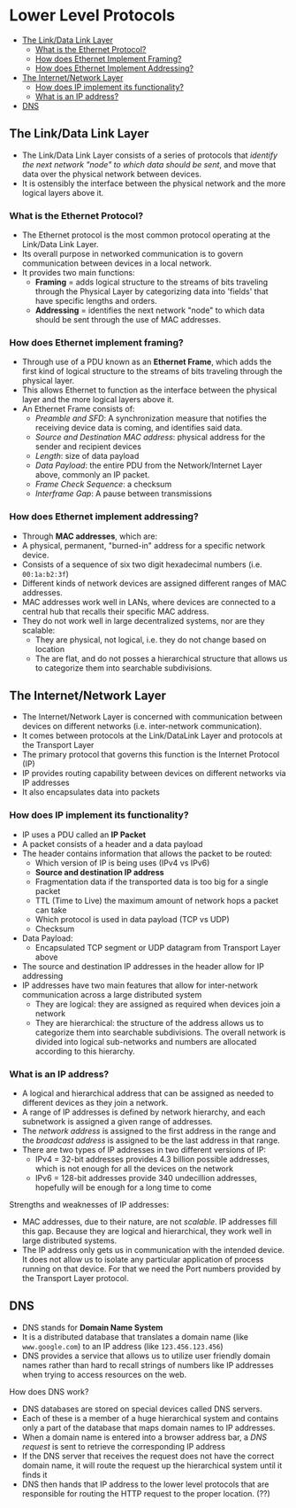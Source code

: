 # Lower Level Protocols

- [The Link/Data Link Layer](#the-link/data-link-layer)
  - [What is the Ethernet Protocol?](#what-is-the-ethernet-protocol?)
  - [How does Ethernet Implement Framing?](#how-does-ethernet-implement-framing?)
  - [How does Ethernet Implement Addressing?](#how-does-ethernet-implement-addressing?)
- [The Internet/Network Layer](#the-internet/network-layer)
  - [How does IP implement its functionality?](#how-does-IP-implement-its-functionality?)
  - [What is an IP address?](#what-is-an-ip-address?)
- [DNS](#dns)

## The Link/Data Link Layer

- The Link/Data Link Layer consists of a series of protocols that _identify the next network "node" to which data should be sent_, and move that data over the physical network between devices.
- It is ostensibly the interface between the physical network and the more logical layers above it.

### What is the Ethernet Protocol?

- The Ethernet protocol is the most common protocol operating at the Link/Data Link Layer.
- Its overall purpose in networked communication is to govern communication between devices in a local network.
- It provides two main functions:
  - **Framing** = adds logical structure to the streams of bits traveling through the Physical Layer by categorizing data into 'fields' that have specific lengths and orders.
  - **Addressing** = identifies the next network "node" to which data should be sent through the use of MAC addresses.

### How does Ethernet implement framing?

- Through use of a PDU known as an **Ethernet Frame**, which adds the first kind of logical structure to the streams of bits traveling through the physical layer.
- This allows Ethernet to function as the interface between the physical layer and the more logical layers above it.
- An Ethernet Frame consists of:
  - _Preamble and SFD_: A synchronization measure that notifies the receiving device data is coming, and identifies said data.
  - _Source and Destination MAC address_: physical address for the sender and recipient devices
  - _Length_: size of data payload
  - _Data Payload_: the entire PDU from the Network/Internet Layer above, commonly an IP packet.
  - _Frame Check Sequence_: a checksum
  - _Interframe Gap_: A pause between transmissions

### How does Ethernet implement addressing?

- Through **MAC addresses**, which are:
- A physical, permanent, "burned-in" address for a specific network device.
- Consists of a sequence of six two digit hexadecimal numbers (i.e. `00:1a:b2:3f`)
- Different kinds of network devices are assigned different ranges of MAC addresses.
- MAC addresses work well in LANs, where devices are connected to a central hub that recalls their specific MAC address.
- They do not work well in large decentralized systems, nor are they scalable:
  - They are physical, not logical, i.e. they do not change based on location
  - The are flat, and do not posses a hierarchical structure that allows us to categorize them into searchable subdivisions.

## The Internet/Network Layer

- The Internet/Network Layer is concerned with communication between devices on different networks (i.e. inter-network communication).
- It comes between protocols at the Link/DataLink Layer and protocols at the Transport Layer
- The primary protocol that governs this function is the Internet Protocol (IP)
- IP provides routing capability between devices on different networks via IP addresses
- It also encapsulates data into packets

### How does IP implement its functionality?

- IP uses a PDU called an **IP Packet**
- A packet consists of a header and a data payload
- The header contains information that allows the packet to be routed:
  - Which version of IP is being uses (IPv4 vs IPv6)
  - **Source and destination IP address**
  - Fragmentation data if the transported data is too big for a single packet
  - TTL (Time to Live) the maximum amount of network hops a packet can take
  - Which protocol is used in data payload (TCP vs UDP)
  - Checksum
- Data Payload:
  - Encapsulated TCP segment or UDP datagram from Transport Layer above
- The source and destination IP addresses in the header allow for IP addressing
- IP addresses have two main features that allow for inter-network communication across a large distributed system
  - They are logical: they are assigned as required when devices join a network
  - They are hierarchical: the structure of the address allows us to categorize them into searchable subdivisions. The overall network is divided into logical sub-networks and numbers are allocated according to this hierarchy.

### What is an IP address?

- A logical and hierarchical address that can be assigned as needed to different devices as they join a network.
- A range of IP addresses is defined by network hierarchy, and each subnetwork is assigned a given range of addresses.
- The _network address_ is assigned to the first address in the range and the _broadcast address_ is assigned to be the last address in that range.
- There are two types of IP addresses in two different versions of IP:
  - IPv4 = 32-bit addresses provides 4.3 billion possible addresses, which is not enough for all the devices on the network
  - IPv6 = 128-bit addresses provide 340 undecillion addresses, hopefully will be enough for a long time to come

Strengths and weaknesses of IP addresses:

- MAC addresses, due to their nature, are not _scalable_. IP addresses fill this gap. Because they are logical and hierarchical, they work well in large distributed systems.
- The IP address only gets us in communication with the intended device. It does not allow us to isolate any particular application of process running on that device. For that we need the Port numbers provided by the Transport Layer protocol.

## DNS

- DNS stands for **Domain Name System**
- It is a distributed database that translates a domain name (like `www.google.com`) to an IP address (like `123.456.123.456`)
- DNS provides a service that allows us to utilize user friendly domain names rather than hard to recall strings of numbers like IP addresses when trying to access resources on the web.

How does DNS work?

- DNS databases are stored on special devices called DNS servers.
- Each of these is a member of a huge hierarchical system and contains only a part of the database that maps domain names to IP addresses.
- When a domain name is entered into a browser address bar, a *DNS request* is sent to retrieve the corresponding IP address
- If the DNS server that receives the request does not have the correct domain name, it will route the request up the hierarchical system until it finds it
- DNS then hands that IP address to the lower level protocols that are responsible for routing the HTTP request to the proper location. (??)
